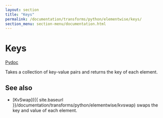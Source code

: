 ```yaml
---
layout: section
title: "Keys"
permalink: /documentation/transforms/python/elementwise/keys/
section_menu: section-menu/documentation.html
---
```

<!--
Licensed under the Apache License, Version 2.0 (the "License");
you may not use this file except in compliance with the License.
You may obtain a copy of the License at

http://www.apache.org/licenses/LICENSE-2.0

Unless required by applicable law or agreed to in writing, software
distributed under the License is distributed on an "AS IS" BASIS,
WITHOUT WARRANTIES OR CONDITIONS OF ANY KIND, either express or implied.
See the License for the specific language governing permissions and
limitations under the License.
-->

# Keys
[Pydoc](https://beam.apache.org/releases/pydoc/current/apache_beam.transforms.util.html#apache_beam.transforms.util.Keys)

Takes a collection of key-value pairs and returns the key of each element.

## See also 
* [KvSwap]({{ site.baseurl }}/documentation/transforms/python/elementwise/kvswap) swaps the key and value of each element.

